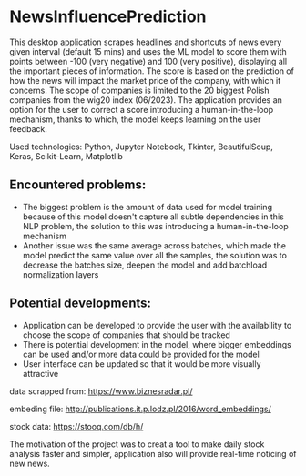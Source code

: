 # NewsInfluencePrediction
This desktop application scrapes headlines and shortcuts of news every given interval (default 15 mins) and uses the ML model to score them with points between -100 (very negative) and 100 (very positive), displaying all the important pieces of information. The score is based on the prediction of how the news will impact the market price of the company, with which it concerns. The scope of companies is limited to the 20 biggest Polish companies from the wig20 index (06/2023). The application provides an option for the user to correct a score introducing a human-in-the-loop mechanism, thanks to which, the model keeps learning on the user feedback.

Used technologies: Python, Jupyter Notebook, Tkinter, BeautifulSoup, Keras, Scikit-Learn, Matplotlib

## Encountered problems:
- The biggest problem is the amount of data used for model training because of this model doesn't capture all subtle dependencies in this NLP problem, the solution to this was introducing a human-in-the-loop mechanism
- Another issue was the same average across batches, which made the model predict the same value over all the samples, the solution was to decrease the batches size, deepen the model and add batchload normalization layers


## Potential developments:
- Application can be developed to provide the user with the availability to choose the scope of companies that should be tracked
- There is potential development in the model, where bigger embeddings can be used and/or more data could be provided for the model
- User interface can be updated so that it would be more visually attractive

data scrapped from: https://www.biznesradar.pl/

embeding file: http://publications.it.p.lodz.pl/2016/word_embeddings/

stock data: https://stooq.com/db/h/

The motivation of the project was to creat a tool to make daily stock analysis faster and simpler, application also will provide real-time noticing of new news.

